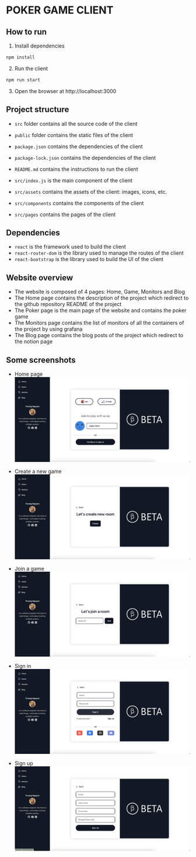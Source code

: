 # POKER GAME CLIENT

## How to run

1. Install dependencies

```bash
npm install
```

2. Run the client

```bash
npm run start
```

3. Open the browser at http://localhost:3000

## Project structure

- `src` folder contains all the source code of the client
- `public` folder contains the static files of the client
- `package.json` contains the dependencies of the client
- `package-lock.json` contains the dependencies of the client
- `README.md` contains the instructions to run the client

- `src/index.js` is the main component of the client
- `src/assets` contains the assets of the client: images, icons, etc.
- `src/components` contains the components of the client
- `src/pages` contains the pages of the client

## Dependencies

- `react` is the framework used to build the client
- `react-router-dom` is the library used to manage the routes of the client
- `react-bootstrap` is the library used to build the UI of the client

## Website overview

- The website is composed of 4 pages: Home, Game, Monitors and Blog
- The Home page contains the description of the project which redirect to the github
  repository README of the project
- The Poker page is the main page of the website and contains the poker game
- The Monitors page contains the list of monitors of all the containers of the project
  by using grafana
- The Blog page contains the blog posts of the project which redirect to the notion page

## Some screenshots

- Home page
  ![Home page](../screenshots/website/Homepage.png)

- Create a new game
  ![Create a new game](../screenshots/website/CreatePage.png)

- Join a game
  ![Join a game](../screenshots/website/JoinPage.png)

- Sign in
  ![Sign in](../screenshots/website/SigninPage.png)

- Sign up
  ![Sign up](../screenshots/website/SignupPage.png)
